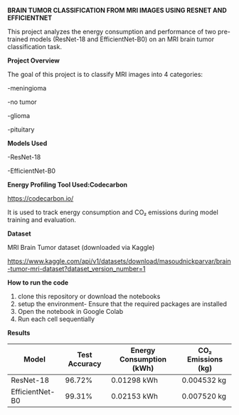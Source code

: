 **BRAIN TUMOR CLASSIFICATION FROM MRI IMAGES USING RESNET AND EFFICIENTNET**

This project analyzes the energy consumption and performance of two pre-trained models (ResNet-18 and EfficientNet-B0) on an MRI brain tumor classification task.

**Project Overview**

The goal of this project is to classify MRI images into 4 categories:

-meningioma

-no tumor

-glioma

-pituitary

**Models Used**

-ResNet-18

-EfficientNet-B0

**Energy Profiling Tool Used:Codecarbon**

https://codecarbon.io/

It is used to track energy consumption and CO₂ emissions during model training and evaluation.

**Dataset**

MRI Brain Tumor dataset (downloaded via Kaggle)

https://www.kaggle.com/api/v1/datasets/download/masoudnickparvar/brain-tumor-mri-dataset?dataset_version_number=1

**How to run the code**
1. clone this repository or download the notebooks
2. setup the environment- Ensure that the required packages are installed
3. Open the notebook in Google Colab
4. Run each cell sequentially

**Results**

| Model           | Test Accuracy | Energy Consumption (kWh) | CO₂ Emissions (kg) |
| --------------- | ------------- | ------------------------ | ------------------ |
| ResNet-18       | 96.72%        | 0.01298 kWh              | 0.004532 kg        |
| EfficientNet-B0 | 99.31%        | 0.02153 kWh              | 0.007520 kg        |



